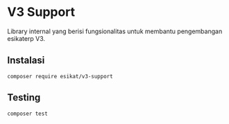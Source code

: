 # V3 Support

Library internal yang berisi fungsionalitas untuk membantu pengembangan esikaterp V3.

## Instalasi
```
composer require esikat/v3-support
```

## Testing
```
composer test
```